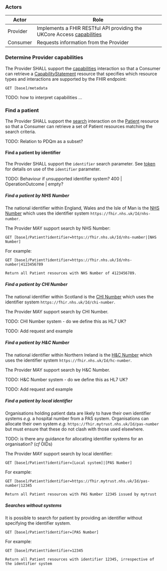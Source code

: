 ### Actors
Actor | Role
------|-----
Provider | Implements a FHIR RESTful API providing the UKCore Access [capabilities](./CapabilityStatement-UKCoreAccess.html)
Consumer | Requests information from the Provider


### Determine Provider capabilities
The Provider SHALL support the [capabilities](https://hl7.org/fhir/R4/http.html#capabilities) interaction so that
a Consumer can retrieve a [CapabilityStatement](https://hl7.org/fhir/R4/capabilitystatement.html) resource that 
specifies which resource types and interactions are supported by the FHIR endpoint:
```
GET [base]/metadata
```

TODO: how to interpret capabilities ...

### Find a patient
The Provider SHALL support the [search](https://hl7.org/fhir/R4/http.html#search) interaction on the 
[Patient](https://hl7.org/fhir/R4/patient.html) resource so that a Consumer can retrieve a set of Patient resources
matching the search criteria.

TODO: Relation to PDQm as a subset?

#### Find a patient by identifier
The Provider SHALL support the `identifier` search parameter.
See [token](https://www.hl7.org/fhir/R4/search.html#token) for details on use of the `identifier` parameter.

TODO: Behaviour if unsupported identifier system? 400 | OperationOutcome | empty?

##### Find a patient by NHS Number
The national identifier within England, Wales and the Isle of Man is the [NHS Number](https://digital.nhs.uk/data-and-information/information-standards/information-standards-and-data-collections-including-extractions/publications-and-notifications/standards-and-collections/isb-0149-nhs-number)
which uses the identifier system `https://fhir.nhs.uk/Id/nhs-number`.

The Provider MAY support search by NHS Number:
```
GET [base]/Patient?identifier=https://fhir.nhs.uk/Id/nhs-number|[NHS Number]
```
For example:
```
GET [base]/Patient?identifier=https://fhir.nhs.uk/Id/nhs-number|4123456789

Return all Patient resources with NHS Number of 4123456789.
```

##### Find a patient by CHI Number
The national identifier within Scotland is the [CHI Number](https://www.ndc.scot.nhs.uk/Dictionary-A-Z/Definitions/index.asp?ID=128)
which uses the identifier system `https://fhir.nhs.uk/Id/chi-number`.

The Provider MAY support search by CHI Number.

TODO: CHI Number system - do we define this as HL7 UK?

TODO: Add request and example

##### Find a patient by H&C Number
The national identifier within Northern Ireland is the [H&C Number](https://www.datadictionary.nhs.uk/attributes/health_and_care_number.html)
which uses the identifier system `https://fhir.nhs.uk/Id/hc-number`.

The Provider MAY support search by H&C Number.

TODO: H&C Number system - do we define this as HL7 UK?

TODO: Add request and example

##### Find a patient by local identifier
Organisations holding patient data are likely to have their own identifier systems _e.g._ a hospital number from
a PAS system. Organisations can allocate their own system  _e.g._ `https://fhir.mytrust.nhs.uk/Id/pas-number` but must ensure that 
these do not clash with those used elsewhere.

TODO: is there any guidance for allocating identifier systems for an organisation? (_cf_ OIDs)

The Provider MAY support search by local identifier:
```
GET [base]/Patient?identifier=[Local system]|[PAS Number]
```
For example:
```
GET [base]/Patient?identifier=https://fhir.mytrust.nhs.uk/Id/pas-number|12345

Return all Patient resources with PAS Number 12345 issued by mytrust
```
##### Searches without systems
It is possible to search for patient by providing an identifier without specifying the identifier system.
```
GET [base]/Patient?identifier=[PAS Number]
```
For example:
```
GET [base]/Patient?identifier=12345

Return all Patient resources with identifier 12345, irrespective of the identifier system
```

